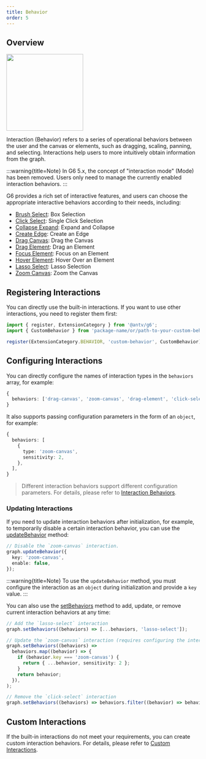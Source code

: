 ```yaml
---
title: Behavior
order: 5
---
```


## Overview

<image width="200px" src="https://mdn.alipayobjects.com/huamei_qa8qxu/afts/img/A*sa3jRqp83K4AAAAAAAAAAAAADmJ7AQ/original" />

Interaction (Behavior) refers to a series of operational behaviors between the user and the canvas or elements, such as dragging, scaling, panning, and selecting. Interactions help users to more intuitively obtain information from the graph.

:::warning{title=Note}
In G6 5.x, the concept of "interaction mode" (Mode) has been removed. Users only need to manage the currently enabled interaction behaviors.
:::

G6 provides a rich set of interactive features, and users can choose the appropriate interactive behaviors according to their needs, including:

- [Brush Select](/api/behaviors/brush-select): Box Selection
- [Click Select](/api/behaviors/click-element): Single Click Selection
- [Collapse Expand](/api/behaviors/collapse-expand): Expand and Collapse
- [Create Edge](/api/behaviors/create-edge): Create an Edge
- [Drag Canvas](/api/behaviors/drag-canvas): Drag the Canvas
- [Drag Element](/api/behaviors/drag-element): Drag an Element
- [Focus Element](/api/behaviors/focus-element): Focus on an Element
- [Hover Element](/api/behaviors/hover-element): Hover Over an Element
- [Lasso Select](/api/behaviors/lasso-select): Lasso Selection
- [Zoom Canvas](/api/behaviors/zoom-canvas): Zoom the Canvas

## Registering Interactions

You can directly use the built-in interactions. If you want to use other interactions, you need to register them first:

```typescript
import { register, ExtensionCategory } from '@antv/g6';
import { CustomBehavior } from 'package-name/or/path-to-your-custom-behavior';

register(ExtensionCategory.BEHAVIOR, 'custom-behavior', CustomBehavior);
```

## Configuring Interactions

You can directly configure the names of interaction types in the `behaviors` array, for example:

```typescript
{
  behaviors: ['drag-canvas', 'zoom-canvas', 'drag-element', 'click-select'],
}
```

It also supports passing configuration parameters in the form of an `object`, for example:

```typescript
{
  behaviors: [
    {
      type: 'zoom-canvas',
      sensitivity: 2,
    },
  ],
}
```

> Different interaction behaviors support different configuration parameters. For details, please refer to [Interaction Behaviors](/api/behaviors/brush-select).

### Updating Interactions

If you need to update interaction behaviors after initialization, for example, to temporarily disable a certain interaction behavior, you can use the [updateBehavior](/api/graph/method#graphupdatebehaviorbehavior) method:

```typescript
// Disable the `zoom-canvas` interaction.
graph.updateBehavior({
  key: 'zoom-canvas',
  enable: false,
});
```

:::warning{title=Note}
To use the `updateBehavior` method, you must configure the interaction as an `object` during initialization and provide a `key` value.
:::

You can also use the [setBehaviors](/api/graph/method#graphsetbehaviorsbehaviors) method to add, update, or remove current interaction behaviors at any time:

```typescript
// Add the `lasso-select` interaction
graph.setBehaviors((behaviors) => [...behaviors, 'lasso-select']);

// Update the `zoom-canvas` interaction (requires configuring the interaction as an `object` with a `key` during initialization)
graph.setBehaviors((behaviors) =>
  behaviors.map((behavior) => {
    if (behavior.key === 'zoom-canvas') {
      return { ...behavior, sensitivity: 2 };
    }
    return behavior;
  }),
);

// Remove the `click-select` interaction
graph.setBehaviors((behaviors) => behaviors.filter((behavior) => behavior !== 'click-select'));
```

## Custom Interactions

If the built-in interactions do not meet your requirements, you can create custom interaction behaviors. For details, please refer to [Custom Interactions](/manual/custom-extension/behavior).
